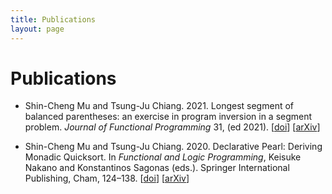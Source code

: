 ```yaml
---
title: Publications
layout: page
---
```


# Publications

- Shin-Cheng Mu and Tsung-Ju Chiang. 2021.
  Longest segment of balanced parentheses: an exercise in program inversion in a segment problem.
  _Journal of Functional Programming_ 31, (ed 2021).
  \[[doi](https://doi.org/10.1017/S0956796821000253)\]
  \[[arXiv](https://arxiv.org/abs/2101.09699)\]

- Shin-Cheng Mu and Tsung-Ju Chiang. 2020.
  Declarative Pearl: Deriving Monadic Quicksort.
  In _Functional and Logic Programming_, Keisuke Nakano and Konstantinos Sagonas (eds.). Springer International Publishing, Cham, 124–138.
  \[[doi](https://doi.org/10.1007/978-3-030-59025-3_8)\]
  \[[arXiv](https://arxiv.org/abs/2101.11421)\]